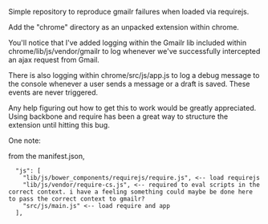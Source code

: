 Simple repository to reproduce gmailr failures when loaded via requirejs.

Add the "chrome" directory as an unpacked extension within chrome.

You'll notice that I've added logging within the Gmailr lib included within chrome/lib/js/vendor/gmailr to log whenever we've successfully intercepted an ajax request from Gmail.

There is also logging within chrome/src/js/app.js to log a debug message to the console whenever a user sends a message or a draft is saved. These events are never triggered.

Any help figuring out how to get this to work would be greatly appreciated. Using backbone and require has been a great way to structure the extension until hitting this bug.

One note:

from the manifest.json,


      "js": [
        "lib/js/bower_components/requirejs/require.js", <-- load requirejs
        "lib/js/vendor/require-cs.js", <-- required to eval scripts in the correct context. i have a feeling something could maybe be done here to pass the correct context to gmailr?
        "src/js/main.js" <-- load require and app
      ],
